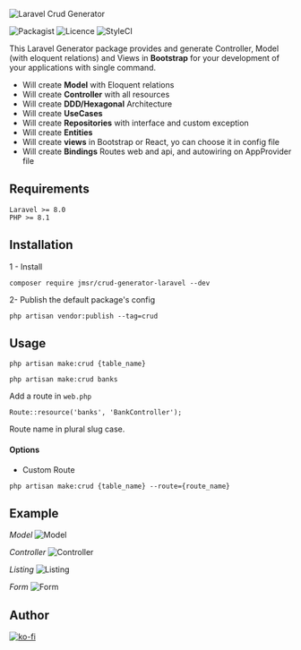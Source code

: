 ![Laravel Crud Generator](https://josemisr.com/images/Laravel%20CRUD.png)


![Packagist](https://img.shields.io/badge/Packagist-v1.3.2-green.svg?style=flat-square)
![Licence](https://img.shields.io/badge/Licence-MIT-green.svg?style=flat-square)
![StyleCI](https://img.shields.io/badge/StyleCI-pass-green.svg?style=flat-square)


This Laravel Generator package provides and generate Controller, Model (with eloquent relations) and Views in **Bootstrap** for your development of your applications with single command.

- Will create **Model** with Eloquent relations
- Will create **Controller** with all resources
- Will create **DDD/Hexagonal** Architecture
- Will create **UseCases**
- Will create **Repositories** with interface and custom exception
- Will create **Entities**
- Will create **views** in Bootstrap or React, yo can choose it in config file
- Will create **Bindings** Routes web and api, and autowiring on AppProvider file

## Requirements
    Laravel >= 8.0
    PHP >= 8.1

## Installation
1 - Install
```
composer require jmsr/crud-generator-laravel --dev
```
2- Publish the default package's config
```
php artisan vendor:publish --tag=crud
```

## Usage
```
php artisan make:crud {table_name}

php artisan make:crud banks
```

Add a route in `web.php`
```
Route::resource('banks', 'BankController');
```
Route name in plural slug case.

#### Options
 - Custom Route
```
php artisan make:crud {table_name} --route={route_name}
```

## Example

*Model*
![Model](https://i.imgur.com/zTSoYvJ.png)


*Controller*
![Controller](https://i.imgur.com/G1ytmcL.png)


*Listing*
![Listing](https://i.imgur.com/UH5XGuw.png)


*Form*
![Form](https://i.imgur.com/poRiZRO.png)


## Author

[![ko-fi](https://www.ko-fi.com/img/githubbutton_sm.svg)](https://ko-fi.com/C0C8VT1M)
